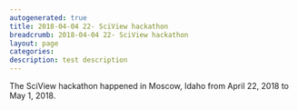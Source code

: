 ```yaml
---
autogenerated: true
title: 2018-04-04 22- SciView hackathon
breadcrumb: 2018-04-04 22- SciView hackathon
layout: page
categories: 
description: test description
---
```


The SciView hackathon happened in Moscow, Idaho from April 22, 2018 to May 1, 2018.
